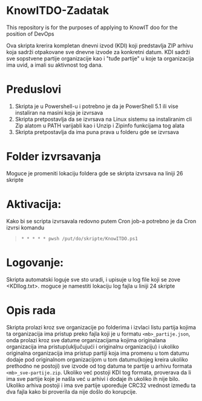 # KnowITDO-Zadatak
This repository is for the purposes of applying to KnowIT doo for the position of DevOps

Ova skripta krerira kompletan dnevni izvod (KDI) koji predstavlja ZIP arhivu koja sadrži otpakovane sve dnevne izvode za konkretni datum. KDI sadrži sve sopstvene partije organizacije kao i "tuđe partije" u koje ta organizacija ima uvid, a imali su aktivnost tog dana.

# Preduslovi
  1. Skripta je u Powershell-u i potrebno je da je PowerShell 5.1 ili vise instaliran na masini koja je izvrsava
  2. Skripta pretpostavlja da se izvrsava na Linux sistemu sa instaliranim cli Zip alatom u PATH varijabli kao i Unzip i Zipinfo funkcijama tog alata
  3. Skripta pretpostavlja da ima puna prava u folderu gde se izvrsava
  
# Folder izvrsavanja
  Moguce je promeniti lokaciju foldera <izvodi> gde se skripta izvrsava na liniji 26 skripte

# Aktivacija:
  Kako bi se scripta izvrsavala redovno putem Cron job-a potrebno je da Cron izvrsi komandu
  > `* * * * * pwsh /put/do/skripte/KnowITDO.ps1 `

# Logovanje:
  Skripta automatski loguje sve sto uradi, i upisuje u log file koji se zove <KDIlog.txt>. moguce je namestiti lokaciju log fajla u liniji 24 skripte

# Opis rada
  Skripta prolazi kroz sve organizacije po folderima i izvlaci listu partija kojima ta organizacija ima pristup preko fajla koji je u formatu `<mb>_partije.json`, onda prolazi kroz sve datume organizacijama kojima originalana organizacija ima pristup(uključujući i originalnu organizaciju) i ukoliko originalna organizacija ima pristup partiji koja ima promenu u tom datumu dodaje pod originalnom organizacijom u tom datumu(kojeg kreira ukoliko prethodno ne postoji) sve izvode od tog datuma te partije u arhivu formata `<mb>_sve-partije.zip`.
  Ukoliko već postoji KDI tog formata, proverava da li ima sve partije koje je našla već u arhivi i dodaje ih ukoliko ih nije bilo. Ukoliko arhiva postoji i ima sve partije upoređuje CRC32 vrednost između ta dva fajla kako bi proverila da nije došlo do korupcije.
